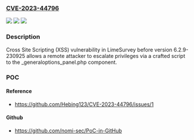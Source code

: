 ### [CVE-2023-44796](https://cve.mitre.org/cgi-bin/cvename.cgi?name=CVE-2023-44796)
![](https://img.shields.io/static/v1?label=Product&message=n%2Fa&color=blue)
![](https://img.shields.io/static/v1?label=Version&message=n%2Fa&color=blue)
![](https://img.shields.io/static/v1?label=Vulnerability&message=n%2Fa&color=brighgreen)

### Description

Cross Site Scripting (XSS) vulnerability in LimeSurvey before version 6.2.9-230925 allows a remote attacker to escalate privileges via a crafted script to the _generaloptions_panel.php component.

### POC

#### Reference
- https://github.com/Hebing123/CVE-2023-44796/issues/1

#### Github
- https://github.com/nomi-sec/PoC-in-GitHub


